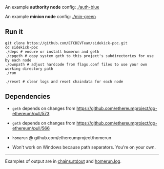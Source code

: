 An example __authority node__ config: [./auth-blue](./auth-blue)

An example __minion node__ config: [./min-green](./min-green)

## Run it

```shell
git clone https://github.com/ETCDEVTeam/sidekick-poc.git
cd sidekick-poc
./deps # ensure or install homerun and geth
./cpgeth # copy system geth to this project's subdirectories for use by each node
./ownpath # adjust hardcode from flags.conf files to use your own working directory path
./run

./reset # clear logs and reset chaindata for each node
```

## Dependencies

- `geth` depends on changes from https://github.com/ethereumproject/go-ethereum/pull/573
- `geth` depends on changes from https://github.com/ethereumproject/go-ethereum/pull/566

- `homerun` @ github.com/ethereumproject/homerun

- Won't work on Windows because path separators. You're on your own.

----

Examples of output are in [chains.stdout](./chains.stdout) and [homerun.log](./homerun.log).
